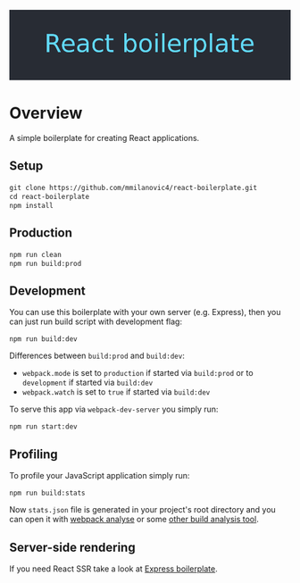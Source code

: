 <p align="center">
	<img src="static/logo.png" alt="React boilerplate">
</p>

# Overview

A simple boilerplate for creating React applications.

## Setup

```
git clone https://github.com/mmilanovic4/react-boilerplate.git
cd react-boilerplate
npm install
```

## Production

```
npm run clean
npm run build:prod
```

## Development

You can use this boilerplate with your own server (e.g. Express), then you can just run build script with development flag:

```
npm run build:dev
```

Differences between `build:prod` and `build:dev`:

- `webpack.mode` is set to `production` if started via `build:prod` or to `development` if started via `build:dev`
- `webpack.watch` is set to `true` if started via `build:dev`

To serve this app via `webpack-dev-server` you simply run:

```
npm run start:dev
```

## Profiling

To profile your JavaScript application simply run:

```
npm run build:stats
```

Now `stats.json` file is generated in your project's root directory and you can open it with [webpack analyse](https://github.com/webpack/analyse) or some [other build analysis tool](https://survivejs.com/webpack/optimizing/build-analysis/).

## Server-side rendering

If you need React SSR take a look at [Express boilerplate](https://github.com/mmilanovic4/express-boilerplate).
